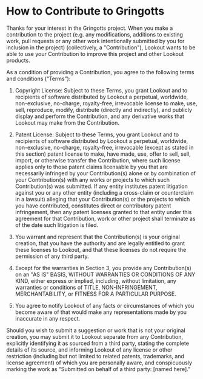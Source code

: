 How to Contribute to Gringotts
==============================

Thanks for your interest in the Gringotts project.  When you make a contribution to the project (e.g. any modifications, additions to existing work, pull requests or any other work intentionally submitted by you for inclusion in the project) (collectively, a "Contribution"), Lookout wants to be able to use your Contribution to improve this project and other Lookout products.

As a condition of providing a Contribution, you agree to the following terms and conditions (“Terms”):

  1. Copyright License: Subject to these Terms, you grant Lookout and to recipients of software distributed by Lookout a perpetual, worldwide, non-exclusive, no-charge, royalty-free, irrevocable license to make, use, sell, reproduce, modify, distribute (directly and indirectly), and publicly display and perform the Contribution, and any derivative works that Lookout may make from the Contribution.

  2. Patent License: Subject to these Terms, you grant Lookout and to recipients of software distributed by Lookout a perpetual, worldwide, non-exclusive, no-charge, royalty-free, irrevocable (except as stated in this section) patent license to make, have made, use, offer to sell, sell, import, or otherwise transfer the Contribution, where such license applies only to those patent claims licensable by you that are necessarily infringed by your Contribution(s) alone or by combination of your Contribution(s) with any works or projects to which such Contribution(s) was submitted. If any entity institutes patent litigation against you or any other entity (including a cross-claim or counterclaim in a lawsuit) alleging that your Contribution(s) or the projects to which you have contributed, constitutes direct or contributory patent infringement, then any patent licenses granted to that entity under this agreement for that Contribution, work or other project shall terminate as of the date such litigation is filed.

  3. You warrant and represent that the Contribution(s) is your original creation, that you have the authority and are legally entitled to grant these licenses to Lookout, and that these licenses do not require the permission of any third party.

  4. Except for the warranties in Section 3, you provide any Contribution(s) on an "AS IS" BASIS, WITHOUT WARRANTIES OR CONDITIONS OF ANY KIND, either express or implied, including, without limitation, any warranties or conditions of TITLE, NON-INFRINGEMENT, MERCHANTABILITY, or FITNESS FOR A PARTICULAR PURPOSE.

  5. You agree to notify Lookout of any facts or circumstances of which you become aware of that would make any representations made by you inaccurate in any respect.


Should you wish to submit a suggestion or work that is not your original creation, you may submit it to Lookout separate from any Contribution, explicitly identifying it as sourced from a third party, stating the complete details of its source, and informing Lookout of any license or other restriction (including but not limited to related patents, trademarks, and license agreement) of which you are personally aware, and conspicuously marking the work as “Submitted on behalf of a third party: [named here].”
